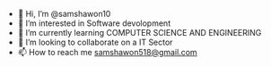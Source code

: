 - 👋 Hi, I’m @samshawon10
- 👀 I’m interested in Software devolopment 
- 🌱 I’m currently learning COMPUTER SCIENCE AND ENGINEERING
- 💞️ I’m looking to collaborate on a IT Sector 
- 📫 How to reach me samshawon518@gmail.com

<!---
samshawon10/samshawon10 is a ✨ special ✨ repository because its `README.md` (this file) appears on your GitHub profile.
You can click the Preview link to take a look at your changes.
--->
